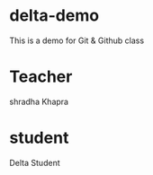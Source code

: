 # delta-demo
This is a demo for Git &amp; Github class

# Teacher
shradha Khapra

# student
Delta Student